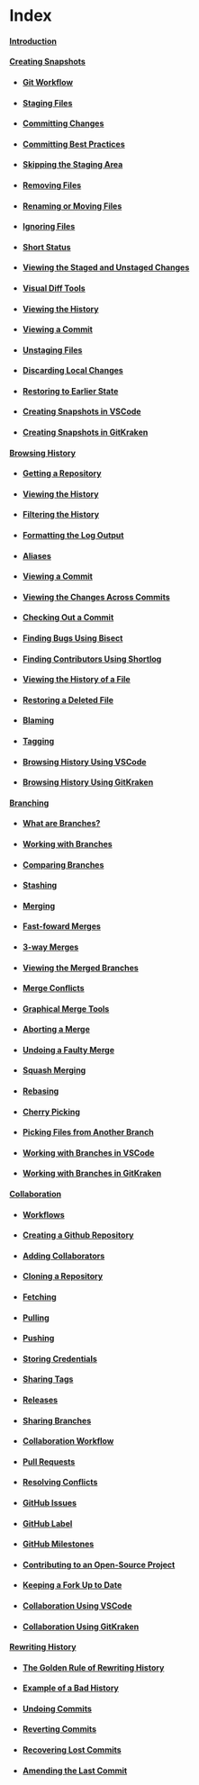 # Index

#### [Introduction](MarkdownFiles/Introduction.md)

#### [Creating Snapshots](MarkdownFiles/CreatingSnapshots/Creating%20Snapshots.md)

- #### [Git Workflow](MarkdownFiles/CreatingSnapshots/Git%20Workflow.md)
- #### [Staging Files](MarkdownFiles/CreatingSnapshots/Staging%20Files.md)
- #### [Committing Changes](MarkdownFiles/CreatingSnapshots/Committing%20Changes.md)
- #### [Committing Best Practices](MarkdownFiles/CreatingSnapshots/Committing%20Best%20Practices.md)
- #### [Skipping the Staging Area](MarkdownFiles/CreatingSnapshots/Skipping%20the%20Staging%20Area.md)
- #### [Removing Files](MarkdownFiles/CreatingSnapshots/Removing%20Files.md)
- #### [Renaming or Moving Files](MarkdownFiles/CreatingSnapshots/Renaming%20Or%20Moving%20Files.md)
- #### [Ignoring Files](MarkdownFiles/CreatingSnapshots/Ignoring%20Files.md)
- #### [Short Status](MarkdownFiles/CreatingSnapshots/Short%20Status)
- #### [Viewing the Staged and Unstaged Changes](MarkdownFiles/CreatingSnapshots/Viewing%20the%20Staged%20and%20Unstaged%20Changes.md)
- #### [Visual Diff Tools](MarkdownFiles/CreatingSnapshots/Visual%20Diff%20Tools.md)
- #### [Viewing the History](MarkdownFiles/CreatingSnapshots/Viewing%20the%20History.md)
- #### [Viewing a Commit](MarkdownFiles/CreatingSnapshots/Viewing%20a%20Commit.md)
- #### [Unstaging Files](MarkdownFiles/CreatingSnapshots/Unstaging%20Files.md)
- #### [Discarding Local Changes](MarkdownFiles/CreatingSnapshots/Discarding%20Local%20Changes.md)
- #### [Restoring to Earlier State](MarkdownFiles/CreatingSnapshots/Restoring%20to%20Earlier%20State.md)
- #### [Creating Snapshots in VSCode](MarkdownFiles/CreatingSnapshots/Creating%20Snapshots%20in%20VSCode.md)
- #### [Creating Snapshots in GitKraken](MarkdownFiles/CreatingSnapshots/Creating%20Snapshots%20in%20GitKraken.md)

#### [Browsing History](MarkdownFiles/BrowsingHistory/Introduction.md)

- #### [Getting a Repository](MarkdownFiles/BrowsingHistory/Getting%20Repository.md)
- #### [Viewing the History](MarkdownFiles/BrowsingHistory/ViewingHistory.md)
- #### [Filtering the History](MarkdownFiles/BrowsingHistory/FilteringHistory.md)
- #### [Formatting the Log Output](MarkdownFiles/BrowsingHistory/FormattingOutput.md)
- #### [Aliases](MarkdownFiles/BrowsingHistory/Aliases.md)
- #### [Viewing a Commit](MarkdownFiles/BrowsingHistory/ViewingCommit.md)
- #### [Viewing the Changes Across Commits](MarkdownFiles/BrowsingHistory/ViewingAcrossCommits.md)
- #### [Checking Out a Commit](MarkdownFiles/BrowsingHistory/CheckingoutCommit.md)
- #### [Finding Bugs Using Bisect](MarkdownFiles/BrowsingHistory/FindingBugs.md)
- #### [Finding Contributors Using Shortlog](MarkdownFiles/BrowsingHistory/FindingContributors.md)
- #### [Viewing the History of a File](MarkdownFiles/BrowsingHistory/ViewFileHistory.md)
- #### [Restoring a Deleted File](MarkdownFiles/BrowsingHistory/RestoreDeletedFile.md)
- #### [Blaming](MarkdownFiles/BrowsingHistory/Blaming.md)
- #### [Tagging](MarkdownFiles/BrowsingHistory/Tagging.md)
- #### [Browsing History Using VSCode](MarkdownFiles/BrowsingHistory/HistoryVSCode.md)
- #### [Browsing History Using GitKraken](MarkdownFiles/BrowsingHistory/HistoryGitKraken.md)

#### [Branching](MarkdownFiles/Branching/Introduction.md)

- #### [What are Branches?](MarkdownFiles/Branching/Branches.md)
- #### [Working with Branches](MarkdownFiles/Branching/WorkingBranches.md)
- #### [Comparing Branches](MarkdownFiles/Branching/ComparingBranches.md)
- #### [Stashing](MarkdownFiles/Branching/Stashing.md)
- #### [Merging](MarkdownFiles/Branching/Merging.md)
- #### [Fast-foward Merges](MarkdownFiles/Branching/FastForward.md)
- #### [3-way Merges](MarkdownFiles/Branching/ThreeWayMerges.md)
- #### [Viewing the Merged Branches](MarkdownFiles/Branching/ViewMergedBranches.md)
- #### [Merge Conflicts](MarkdownFiles/Branching/MergeConflicts.md)
- #### [Graphical Merge Tools](MarkdownFiles/Branching/VisualTools.md)
- #### [Aborting a Merge](MarkdownFiles/Branching/AbortMerge.md)
- #### [Undoing a Faulty Merge](MarkdownFiles/Branching/FaultyMerge.md)
- #### [Squash Merging](MarkdownFiles/Branching/SquashMerge.md)
- #### [Rebasing](MarkdownFiles/Branching/Rebasing.md)
- #### [Cherry Picking](MarkdownFiles/Branching/CherryPicking.md)
- #### [Picking Files from Another Branch](MarkdownFiles/Branching/FilesOtherBranch.md)
- #### [Working with Branches in VSCode](MarkdownFiles/Branching/BranchesVSCode.md)
- #### [Working with Branches in GitKraken](MarkdownFiles/Branching/BranchesGitKraken.md)

#### [Collaboration](MarkdownFiles/Collaboration/Introduction.md)

- #### [Workflows](MarkdownFiles/Collaboration/Workflows.md)
- #### [Creating a Github Repository](MarkdownFiles/Collaboration/GithubRepo.md)
- #### [Adding Collaborators](MarkdownFiles/Collaboration/AddingCollaborators.md)
- #### [Cloning a Repository](MarkdownFiles/Collaboration/CloningRepository.md)
- #### [Fetching](MarkdownFiles/Collaboration/Fetching.md)
- #### [Pulling](MarkdownFiles/Collaboration/Pulling.md)
- #### [Pushing](MarkdownFiles/Collaboration/Pushing.md)
- #### [Storing Credentials](MarkdownFiles/Collaboration/StoringCredentials.md)
- #### [Sharing Tags](MarkdownFiles/Collaboration/SharingTags.md)
- #### [Releases](MarkdownFiles/Collaboration/Releases.md)
- #### [Sharing Branches](MarkdownFiles/Collaboration/SharingBranches.md)
- #### [Collaboration Workflow](MarkdownFiles/Collaboration/CollabWorkflow.md)
- #### [Pull Requests](MarkdownFiles/Collaboration/PullRequest.md)
- #### [Resolving Conflicts](MarkdownFiles/Collaboration/ResolvingConflicts.md)
- #### [GitHub Issues](MarkdownFiles/Collaboration/Issues.md)
- #### [GitHub Label](MarkdownFiles/Collaboration/Labels.md)
- #### [GitHub Milestones](MarkdownFiles/Collaboration/Milestones.md)
- #### [Contributing to an Open-Source Project](MarkdownFiles/Collaboration/OpenSource.md)
- #### [Keeping a Fork Up to Date](MarkdownFiles/Collaboration/ForkedRepo.md)
- #### [Collaboration Using VSCode](MarkdownFiles/Collaboration/CollabVSCode.md)
- #### [Collaboration Using GitKraken](MarkdownFiles/Collaboration/CollabGitKraken.md)

#### [Rewriting History](MarkdownFiles/RewritingHistory/Introduction.md)

- #### [The Golden Rule of Rewriting History](MarkdownFiles/RewritingHistory/GoldenRule.md)
- #### [Example of a Bad History](MarkdownFiles/RewritingHistory/BadHistoryExample.md)

- #### [Undoing Commits](MarkdownFiles/RewritingHistory/UndoCommit.md)
- #### [Reverting Commits](MarkdownFiles/RewritingHistory/RevertingCommits.md)
- #### [Recovering Lost Commits](MarkdownFiles/RewritingHistory/RecoverCommits.md)
- #### [Amending the Last Commit](MarkdownFiles/RewritingHistory/AmmendCommit.md)
